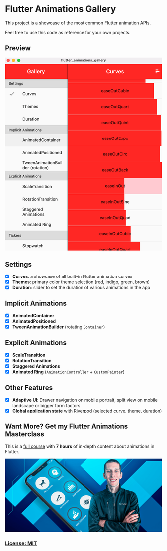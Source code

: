 # Flutter Animations Gallery

This project is a showcase of the most common Flutter animation APIs.

Feel free to use this code as reference for your own projects.

## Preview

![Animations Gallery Preview](/.github/images/animations-gallery-preview.png)

## Settings

- [x] **Curves**: a showcase of all built-in Flutter animation curves
- [x] **Themes**: primary color theme selection (red, indigo, green, brown)
- [x] **Duration**: slider to set the duration of various animations in the app

## Implicit Animations

- [x] **AnimatedContainer**
- [x] **AnimatedPositioned**
- [x] **TweenAnimationBuilder** (rotating `Container`)

## Explicit Animations

- [x] **ScaleTransition**
- [x] **RotationTransition**
- [x] **Staggered Animations**
- [x] **Animated Ring** (`AnimationController` + `CustomPainter`)

## Other Features

- [x] **Adaptive UI**: Drawer navigation on mobile portrait, split view on mobile landscape or bigger form factors
- [x] **Global application state** with Riverpod (selected curve, theme, duration)

## Want More? Get my Flutter Animations Masterclass

This is a [full course](https://codewithandrea.com/courses/flutter-animations-masterclass/) with **7 hours** of in-depth content about animations in Flutter.

[![Animations Gallery Preview](/.github/images/flutter-animations-course-banner.png)](https://codewithandrea.com/courses/flutter-animations-masterclass/)


### [License: MIT](LICENSE.md)